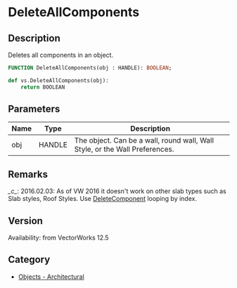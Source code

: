 # DeleteAllComponents

## Description
Deletes all components in an object.

```pascal
FUNCTION DeleteAllComponents(obj : HANDLE): BOOLEAN;
```

```python
def vs.DeleteAllComponents(obj):
    return BOOLEAN
```

## Parameters
|Name|Type|Description|
|---|---|---|
|obj|HANDLE|The object. Can be a wall, round wall, Wall Style, or the Wall Preferences.|

## Remarks
*\_c\_*: 2016.02.03:  As of VW 2016 it doesn't work on other slab types such as Slab styles, Roof Styles. Use [DeleteComponent](DeleteComponent.md) looping by index.

## Version
Availability: from VectorWorks 12.5

## Category
* [Objects - Architectural](../Categories/Objects%20-%20Architectural.md)
